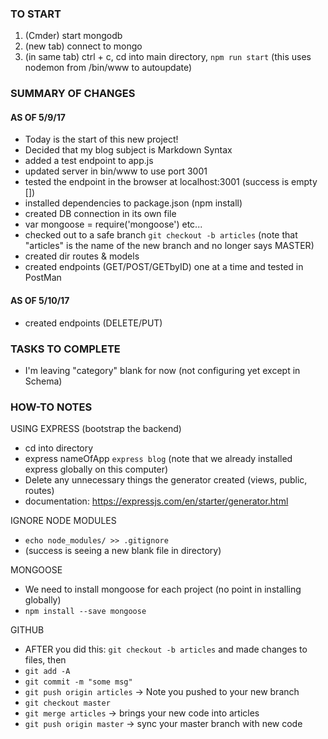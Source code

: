 ### TO START
1. (Cmder) start mongodb
2. (new tab) connect to mongo
3. (in same tab) ctrl + c, cd into main directory, `npm run start` (this uses nodemon from /bin/www to autoupdate)

### SUMMARY OF CHANGES
#### AS OF 5/9/17
- Today is the start of this new project!
- Decided that my blog subject is Markdown Syntax
- added a test endpoint to app.js
- updated server in bin/www to use port 3001
- tested the endpoint in the browser at localhost:3001 (success is empty [])
- installed dependencies to package.json (npm install)
- created DB connection in its own file
- var mongoose = require('mongoose') etc...
- checked out to a safe branch `git checkout -b articles` (note that "articles" is the name of the new branch and no longer says MASTER)
- created dir routes & models
- created endpoints (GET/POST/GETbyID) one at a time and tested in PostMan
#### AS OF 5/10/17
- created endpoints (DELETE/PUT)

### TASKS TO COMPLETE
- I'm leaving "category" blank for now (not configuring yet except in Schema)

### HOW-TO NOTES
USING EXPRESS (bootstrap the backend)
- cd into directory
- express nameOfApp `express blog` (note that we already installed express globally on this computer)
- Delete any unnecessary things the generator created (views, public, routes)
- documentation: https://expressjs.com/en/starter/generator.html

IGNORE NODE MODULES
- `echo node_modules/ >> .gitignore`
- (success is seeing a new blank file in directory)

MONGOOSE
- We need to install mongoose for each project (no point in installing globally)
- `npm install --save mongoose`

GITHUB
- AFTER you did this: `git checkout -b articles` and made changes to files, then
 - `git add -A`
 - `git commit -m "some msg"`
 - `git push origin articles` -> Note you pushed to your new branch
 - `git checkout master`
 - `git merge articles` -> brings your new code into articles
 - `git push origin master` -> sync your master branch with new code
